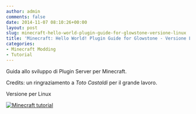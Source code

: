 ```yaml
---
author: admin
comments: false
date: 2014-11-07 08:10:26+00:00
layout: post
slug: minecraft-hello-world-plugin-guide-for-glowstone-versione-linux
title: 'Minecraft: Hello World! Plugin Guide for Glowstone - Versione Linux'
categories:
- Minecraft Modding
- Tutorial
---
```


Guida allo sviluppo di Plugin Server per Minecraft.

Credits: un ringraziamento a *Toto Castaldi* per il grande lavoro.

Versione per Linux

[![Minecraft tutorial](http://img.youtube.com/vi/u1uYFSqEFkQ/0.jpg)](http://www.youtube.com/watch?v=u1uYFSqEFkQ)
